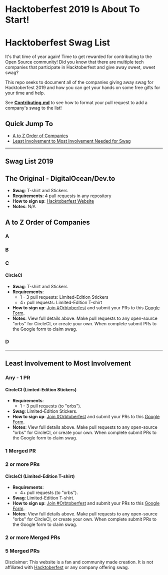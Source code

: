 # Hacktoberfest 2019 Is About To Start!

# Hacktoberfest Swag List

It's that time of year again! Time to get rewarded for contributing to the Open Source community! Did you know that there are multiple tech companies that participate in Hacktoberfest and give away sweet, sweet swag?

This repo seeks to document all of the companies giving away swag for Hacktoberfest 2019 and how you can get your hands on some free gifts for your time and help.

See [**Contributing.md**](./CONTRIBUTING.md) to see how to format your pull request to add a company's swag to the list!


## Quick Jump To

- [A to Z Order of Companies](#a-to-z-order-of-companies)
- [Least Involvement to Most Involvement Needed for Swag](#least-involvement-to-most-involvement)


---

## Swag List 2019

## The Original - **DigitalOcean/Dev.to**

- **Swag**: T-shirt and Stickers
- **Requirements**: 4 pull requests in any repository
- **How to sign up**: [Hacktoberfest Website](https://hacktoberfest.digitalocean.com)
- **Notes**: N/A

## A to Z Order of Companies

### A

### B

### C

#### **CircleCI**
- **Swag**: T-shirt and Stickers
- **Requirements**:
    - 1 - 3 pull requests: Limited-Edition Stickers
    - 4+ pull requests: Limited-Edition T-shirt
- **How to sign up**: [Join #Orbtoberfest](https://circleci-public.github.io/hacktoberfest/#/) and submit your PRs to this [Google Form](https://docs.google.com/forms/d/1-MbzLy0m1eRLjeye9wu76fYkzcX5A3PvgKd09EhVObY/viewform).
- **Notes**: View full details above. Make pull requests to any open-source "orbs" for CircleCI, or create your own. When complete submit PRs to the Google form to claim swag.

### D

---

## Least Involvement to Most Involvement

### Any - 1 PR

#### **CircleCI** (Limted-Edition Stickers)
- **Requirements**:
  - 1 - 3 pull requests (to "orbs").
- **Swag**: Limited-Edition Stickers.
- **How to sign up**: [Join #Orbtoberfest](https://circleci-public.github.io/hacktoberfest/#/) and submit your PRs to this [Google Form](https://docs.google.com/forms/d/1-MbzLy0m1eRLjeye9wu76fYkzcX5A3PvgKd09EhVObY/viewform).
- **Notes**: View full details above. Make pull requests to any open-source "orbs" for CircleCI, or create your own. When complete submit PRs to the Google form to claim swag.

### 1 Merged PR

### 2 or more PRs

#### **CircleCI** (Limited-Edition T-shirt)
- **Requirements**:
  - 4+ pull requests (to "orbs").
- **Swag**: Limited-Edition T-shirt.
- **How to sign up**: [Join #Orbtoberfest](https://circleci-public.github.io/hacktoberfest/#/) and submit your PRs to this [Google Form](https://docs.google.com/forms/d/1-MbzLy0m1eRLjeye9wu76fYkzcX5A3PvgKd09EhVObY/viewform).
- **Notes**: View full details above. Make pull requests to any open-source "orbs" for CircleCI, or create your own. When complete submit PRs to the Google form to claim swag.

### 2 or more Merged PRs

### 5 Merged PRs

Disclaimer: This website is a fan and community made creation. It is not affiliated with [Hacktoberfest](https://hacktoberfest.digitalocean.com/) or any company offering swag.